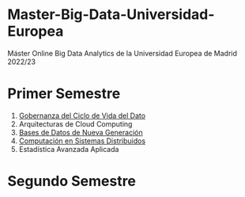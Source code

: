 # Master-Big-Data-Universidad-Europea
Máster Online Big Data Analytics de la Universidad Europea de Madrid 2022/23


# Primer Semestre

1. [Gobernanza del Ciclo de Vida del Dato](https://github.com/cestebann/Master-Big-Data-Universidad-Europea/blob/master/Gobernanza.md)
2. Arquitecturas de Cloud Computing
3. [Bases de Datos de Nueva Generación](https://github.com/cestebann/Master-Big-Data-Universidad-Europea/blob/master/Bases%20de%20datos%20de%20nueva%20generaci%C3%B3n.md)
4. [Computación en Sistemas Distribuidos](https://github.com/cestebann/Master-Big-Data-Universidad-Europea/blob/master/Computaci%C3%B3n%20en%20sistemas%20distribuidos.md)
5. Estadística Avanzada Aplicada


# Segundo Semestre

